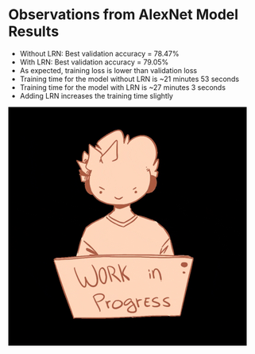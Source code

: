 # Observations from AlexNet Model Results
- Without LRN: Best validation accuracy = 78.47%
- With LRN: Best validation accuracy = 79.05%
- As expected, training loss is lower than validation loss
- Training time for the model without LRN is ~21 minutes 53 seconds
- Training time for the model with LRN is ~27 minutes 3 seconds
- Adding LRN increases the training time slightly

![](images/wip.gif)
